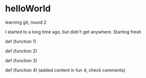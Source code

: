 # helloWorld
learning git, round 2

I started to a long time ago, but didn't get anywhere. Starting fresh

def (function 1)

def (function 2)

def (function 3)

def (function 4)
    (added content in fun 4, check comments)
    
